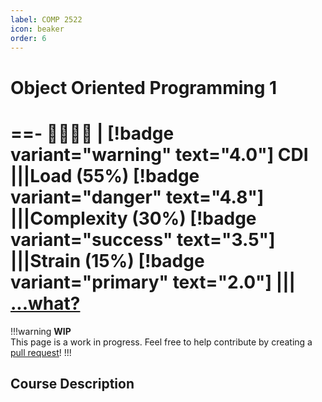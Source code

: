 ```yaml
---
label: COMP 2522
icon: beaker
order: 6
---
```

# Object Oriented Programming 1
==- :crescent_moon::crescent_moon::crescent_moon::crescent_moon: | [!badge variant="warning" text="4.0"] CDI
|||Load (55%)
[!badge variant="danger" text="4.8"]
|||Complexity (30%)
[!badge variant="success" text="3.5"]
|||Strain (15%)
[!badge variant="primary" text="2.0"]
|||
[...what?](/cdi)
===
!!!warning
**WIP** <br>
This page is a work in progress. Feel free to help contribute by creating a [pull request](https://github.com/lunauii/bcit-resources/pulls)!
!!!
## Course Description
